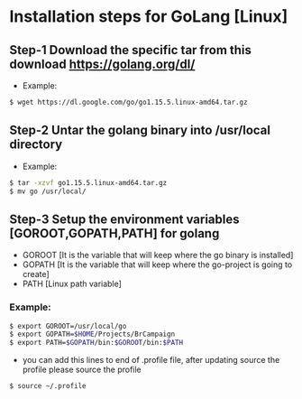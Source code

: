 
# Installation steps for GoLang [Linux]

## Step-1 Download the specific tar from this download https://golang.org/dl/
   - Example: 
   ```sh 
   $ wget https://dl.google.com/go/go1.15.5.linux-amd64.tar.gz
   ```
   
## Step-2 Untar the golang binary into /usr/local directory
   - Example: 
   ```sh 
   $ tar -xzvf go1.15.5.linux-amd64.tar.gz 
   $ mv go /usr/local/
   ``` 
   
## Step-3 Setup the environment variables [GOROOT,GOPATH,PATH] for golang
   - GOROOT [It is the variable that will keep where the go binary is installed]
   - GOPATH [It is the variable that will keep where the go-project is going to create]
   - PATH [Linux path variable]
   ### Example:
   ```sh 
   $ export GOROOT=/usr/local/go
   $ export GOPATH=$HOME/Projects/BrCampaign
   $ export PATH=$GOPATH/bin:$GOROOT/bin:$PATH
   ``` 
   - you can add this lines to end of .profile file, after updating source the profile please source the profile 
   ```sh
   $ source ~/.profile
   ```
